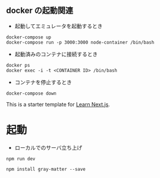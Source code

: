 ## docker の起動関連

- 起動してエミュレータを起動するとき

```
docker-compose up
docker-compose run -p 3000:3000 node-container /bin/bash
```

- 起動済みのコンテナに接続するとき

```
docker ps
docker exec -i -t <CONTAINER ID> /bin/bash
```

- コンテナを停止するとき

```
docker-compose down
```

This is a starter template for [Learn Next.js](https://nextjs.org/learn).

# 起動

- ローカルでのサーバ立ち上げ

```
npm run dev
```

```
npm install gray-matter --save
```
